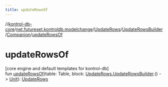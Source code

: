 ```yaml
---
title: updateRowsOf
---
```

//[kontrol-db-core](../../../../../index.html)/[net.futureset.kontroldb.modelchange](../../../index.html)/[UpdateRows](../../index.html)/[UpdateRowsBuilder](../index.html)/[Companion](index.html)/[updateRowsOf](update-rows-of.html)



# updateRowsOf



[core engine and default templates for kontrol-db]\
fun [updateRowsOf](update-rows-of.html)(table: Table, block: [UpdateRows.UpdateRowsBuilder](../index.html).() -&gt; [Unit](https://kotlinlang.org/api/latest/jvm/stdlib/kotlin/-unit/index.html)): [UpdateRows](../../index.html)





